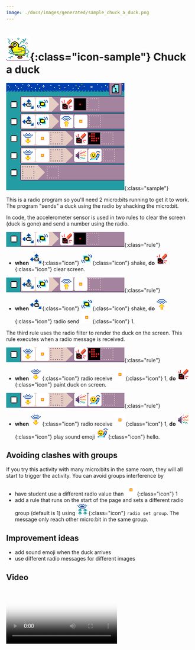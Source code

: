```yaml
---
image: ./docs/images/generated/sample_chuck_a_duck.png
---
```


# ![Chuck a duck icon](../images/generated/icon_sample_chuck_a_duck.png){:class="icon-sample"} Chuck a duck

![Chuck a duck MicroCode program](../images/generated/sample_chuck_a_duck.png){:class="sample"}

This is a radio program so you'll need 2 micro:bits running to get it to work. The program "sends" a duck using the radio
by shacking the micro:bit.

In code, the accelerometer sensor is used
in two rules to clear the screen (duck is gone)
and send a number using the radio.

![when shake, do clear screen](../images/generated/sample_chuck_a_duck_page_1_rule_1.png){:class="rule"}

-   **when** ![accelerometer](../images/generated/icon_S3.png){:class="icon"} ![shake](../images/generated/icon_F17_shake.png){:class="icon"} shake, **do** ![screen](../images/generated/icon_A5.png){:class="icon"} clear screen.

![when shake, do radio send 1](../images/generated/sample_chuck_a_duck_page_1_rule_2.png){:class="rule"}

-   **when** ![accelerometer](../images/generated/icon_S3.png){:class="icon"} ![shake](../images/generated/icon_F17_shake.png){:class="icon"} shake, **do** ![radio send](../images/generated/icon_A6.png){:class="icon"} radio send ![value 1](../images/generated/icon_M6.png){:class="icon"} 1.

The third rule uses the radio filter to render
the duck on the screen. This rule executes
when a radio message is received.

![when radio receive 1, do show duck](../images/generated/sample_chuck_a_duck_page_1_rule_3.png){:class="rule"}

-   **when** ![radio receive](../images/generated/icon_S7.png){:class="icon"} radio receive ![value 1](../images/generated/icon_M6.png){:class="icon"} 1, **do** ![screen](../images/generated/icon_A5.png){:class="icon"} paint duck on screen.

![when radio receive 1, play hello sound](../images/generated/sample_chuck_a_duck_page_1_rule_4.png){:class="rule"}

-   **when** ![radio receive](../images/generated/icon_S7.png){:class="icon"} radio receive ![value 1](../images/generated/icon_M6.png){:class="icon"} 1, **do** ![speaker](../images/generated/icon_A2.png){:class="icon"} play sound emoji ![emoji giggle](../images/generated/icon_M19hello.png){:class="icon"} hello.

## Avoiding clashes with groups

If you try this activity with many micro:bits in the same room, they will all start
to trigger the activity. You can avoid groups interference by

-   have student use a different radio value than ![value 1](../images/generated/icon_M6.png){:class="icon"} 1
-   add a rule that runs on the start of the page and sets a different radio group (default is 1)
    using ![radio set group](../images/generated/icon_A6A.png){:class="icon"} `radio set group`.
    The message only reach other micro:bit in the same group.

## Improvement ideas

-   add sound emoji when the duck arrives
-   use different radio messages for different images

## Video

<video class="sample" poster="../videos/chuck-a-duck.png" src="../videos/chuck-a-duck.mp4" controls="true"></video>
